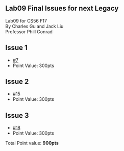 ## Lab09 Final Issues for next Legacy
Lab09 for CS56 F17  
By Charles Gu and Jack Liu  
Professor Phill Conrad  

## Issue 1
* [#7](https://github.com/UCSB-CS56-Projects/cs56-calculatewalkingtime/issues/7)
* Point Value: 300pts
## Issue 2
* [#15](https://github.com/UCSB-CS56-Projects/cs56-calculatewalkingtime/issues/15)
* Point Value: 300pts
## Issue 3
* [#18](https://github.com/UCSB-CS56-Projects/cs56-calculatewalkingtime/issues/18)
* Point Value: 300pts

Total Point value: **900pts**
